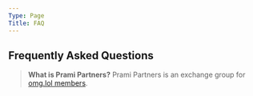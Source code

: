 ```yaml
---
Type: Page
Title: FAQ
---
```


## Frequently Asked Questions

> **What is Prami Partners?** 
> Prami Partners is an exchange group for [omg.lol members](https://home.omg.lol/referred-by/georgeprobably). 